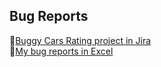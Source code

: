 ## Bug Reports

🔹[Buggy Cars Rating project in Jira](https://aleksandrakobylak1.atlassian.net/issues/?jql=created%20%3E%3D%20-30d%20AND%20project%20%3D%20BCR%20AND%20type%20%3D%20%22Defect%20Report%22%20ORDER%20BY%20created%20DESC)<br>
🔹[My bug reports in Excel](https://docs.google.com/spreadsheets/d/1gFtsDKCZk9K-gXuvr_kkTXjG8c85QmSA/edit?usp=sharing&ouid=112262726292188791330&rtpof=true&sd=true)


